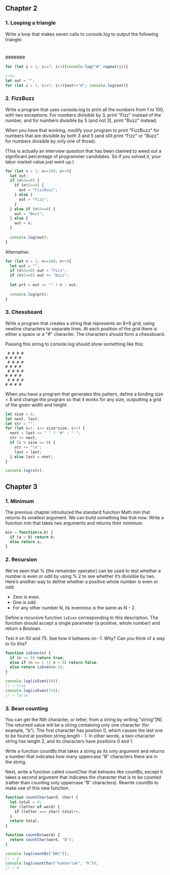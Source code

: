 ## Chapter 2

### 1. Looping a triangle

Write a loop that makes seven calls to console.log to output the following triangle:

#
##
###
####
#####
######
#######

```js
for (let i = 1; i<=7; i++){console.log("#".repeat(i))}

//ou
let out = "";
for (let i = 1; i<=7; i++){out+="#"; console.log(out)}
```

### 2. FizzBuzz

Write a program that uses console.log to print all the numbers from 1 to 100, with two exceptions. For numbers divisible by 3, print "Fizz" instead of the number, and for numbers divisible by 5 (and not 3), print "Buzz" instead.

When you have that working, modify your program to print "FizzBuzz" for numbers that are divisible by both 3 and 5 (and still print "Fizz" or "Buzz" for numbers divisible by only one of those).

(This is actually an interview question that has been claimed to weed out a significant percentage of programmer candidates. So if you solved it, your labor market value just went up.)

```js
for (let n = 1; n<=100; n++){
  let out;
  if (n%3==0) {
    if (n%5==0) {
      out = "FizzBuzz";
    } else {
      out = "Fizz";
    }
  } else if (n%5==0) {
    out = "Buzz";
  } else {
    out = n;
  }
  
  console.log(out);
}
```

Alternative:

```js
for (let n = 1; n<=100; n++){
  let out = "";
  if (n%3==0) out = "Fizz";
  if (n%5==0) out += "Buzz";
  
  let prt = out == "" ? n : out;
  
  console.log(prt);
}
```

### 3. Chessboard

Write a program that creates a string that represents an 8×8 grid, using newline characters to separate lines. At each position of the grid there is either a space or a "#" character. The characters should form a chessboard.

Passing this string to console.log should show something like this:

```
 # # # #
# # # # 
 # # # #
# # # # 
 # # # #
# # # # 
 # # # #
# # # #
```

When you have a program that generates this pattern, define a binding size = 8 and change the program so that it works for any size, outputting a grid of the given width and height.

```js
let size = 8;
let next, last;
let str = "";
for (let i=1; i<= size*size; i++) {
  next = last == " " ? "#" : " ";
  str += next;
  if (i % size == 0) { 
    str += "\n";
    last = last;
  } else last = next;
}

console.log(str);
```


## Chapter 3

### 1. Minimum

The previous chapter introduced the standard function Math.min that returns its smallest argument. We can build something like that now. Write a function min that takes two arguments and returns their minimum.

```js
min = function(a,b) {
  if (a > b) return b;
  else return a;
}
```

### 2. Recursion

We’ve seen that % (the remainder operator) can be used to test whether a number is even or odd by using % 2 to see whether it’s divisible by two. Here’s another way to define whether a positive whole number is even or odd:

* Zero is even.
* One is odd.
* For any other number N, its evenness is the same as N - 2.

Define a recursive function `isEven` corresponding to this description. The function should accept a single parameter (a positive, whole number) and return a Boolean.

Test it on 50 and 75. See how it behaves on -1. Why? Can you think of a way to fix this?

```js
function isEven(n) {
  if (n == 0) return true;
  else if (n == 1 || n < 0) return false;
  else return isEven(n-2);
}

console.log(isEven(50));
// → true
console.log(isEven(75));
// → false
```

### 3. Bean counting

You can get the Nth character, or letter, from a string by writing "string"[N]. The returned value will be a string containing only one character (for example, "b"). The first character has position 0, which causes the last one to be found at position string.length - 1. In other words, a two-character string has length 2, and its characters have positions 0 and 1.

Write a function countBs that takes a string as its only argument and returns a number that indicates how many uppercase “B” characters there are in the string.

Next, write a function called countChar that behaves like countBs, except it takes a second argument that indicates the character that is to be counted (rather than counting only uppercase “B” characters). Rewrite countBs to make use of this new function.

```js
function countChar(word, char) {
  let total = 0;
  for (letter of word) {
    if (letter === char) total++;
  }
  return total;
}

function countBs(word) {
  return countChar(word, "B");
}

console.log(countBs("BBC"));
// → 2
console.log(countChar("kakkerlak", "k"));
// → 4
```

